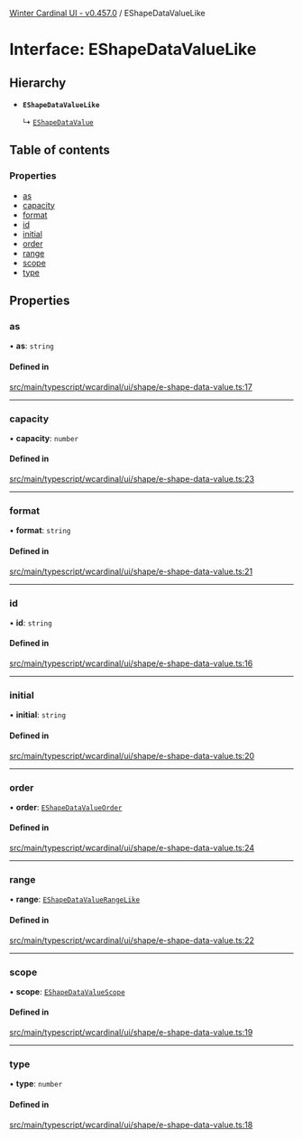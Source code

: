 [Winter Cardinal UI - v0.457.0](../index.md) / EShapeDataValueLike

# Interface: EShapeDataValueLike

## Hierarchy

- **`EShapeDataValueLike`**

  ↳ [`EShapeDataValue`](EShapeDataValue.md)

## Table of contents

### Properties

- [as](EShapeDataValueLike.md#as)
- [capacity](EShapeDataValueLike.md#capacity)
- [format](EShapeDataValueLike.md#format)
- [id](EShapeDataValueLike.md#id)
- [initial](EShapeDataValueLike.md#initial)
- [order](EShapeDataValueLike.md#order)
- [range](EShapeDataValueLike.md#range)
- [scope](EShapeDataValueLike.md#scope)
- [type](EShapeDataValueLike.md#type)

## Properties

### as

• **as**: `string`

#### Defined in

[src/main/typescript/wcardinal/ui/shape/e-shape-data-value.ts:17](https://github.com/winter-cardinal/winter-cardinal-ui/blob/v0.457.0/src/main/typescript/wcardinal/ui/shape/e-shape-data-value.ts#L17)

___

### capacity

• **capacity**: `number`

#### Defined in

[src/main/typescript/wcardinal/ui/shape/e-shape-data-value.ts:23](https://github.com/winter-cardinal/winter-cardinal-ui/blob/v0.457.0/src/main/typescript/wcardinal/ui/shape/e-shape-data-value.ts#L23)

___

### format

• **format**: `string`

#### Defined in

[src/main/typescript/wcardinal/ui/shape/e-shape-data-value.ts:21](https://github.com/winter-cardinal/winter-cardinal-ui/blob/v0.457.0/src/main/typescript/wcardinal/ui/shape/e-shape-data-value.ts#L21)

___

### id

• **id**: `string`

#### Defined in

[src/main/typescript/wcardinal/ui/shape/e-shape-data-value.ts:16](https://github.com/winter-cardinal/winter-cardinal-ui/blob/v0.457.0/src/main/typescript/wcardinal/ui/shape/e-shape-data-value.ts#L16)

___

### initial

• **initial**: `string`

#### Defined in

[src/main/typescript/wcardinal/ui/shape/e-shape-data-value.ts:20](https://github.com/winter-cardinal/winter-cardinal-ui/blob/v0.457.0/src/main/typescript/wcardinal/ui/shape/e-shape-data-value.ts#L20)

___

### order

• **order**: [`EShapeDataValueOrder`](../index.md#eshapedatavalueorder)

#### Defined in

[src/main/typescript/wcardinal/ui/shape/e-shape-data-value.ts:24](https://github.com/winter-cardinal/winter-cardinal-ui/blob/v0.457.0/src/main/typescript/wcardinal/ui/shape/e-shape-data-value.ts#L24)

___

### range

• **range**: [`EShapeDataValueRangeLike`](EShapeDataValueRangeLike.md)

#### Defined in

[src/main/typescript/wcardinal/ui/shape/e-shape-data-value.ts:22](https://github.com/winter-cardinal/winter-cardinal-ui/blob/v0.457.0/src/main/typescript/wcardinal/ui/shape/e-shape-data-value.ts#L22)

___

### scope

• **scope**: [`EShapeDataValueScope`](../index.md#eshapedatavaluescope)

#### Defined in

[src/main/typescript/wcardinal/ui/shape/e-shape-data-value.ts:19](https://github.com/winter-cardinal/winter-cardinal-ui/blob/v0.457.0/src/main/typescript/wcardinal/ui/shape/e-shape-data-value.ts#L19)

___

### type

• **type**: `number`

#### Defined in

[src/main/typescript/wcardinal/ui/shape/e-shape-data-value.ts:18](https://github.com/winter-cardinal/winter-cardinal-ui/blob/v0.457.0/src/main/typescript/wcardinal/ui/shape/e-shape-data-value.ts#L18)
